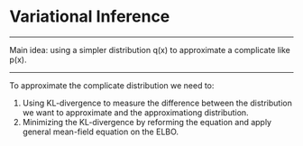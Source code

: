 # Variational Inference
***
Main idea: using a simpler distribution q(x) to approximate a complicate like p(x).   
***
To approximate the complicate distribution we need to:
1. Using KL-divergence to measure the difference between the distribution we want to approximate and the approximationg distribution.  
2. Minimizing the KL-divergence by reforming the equation and apply general mean-field equation on the ELBO.

